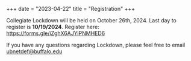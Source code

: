 +++
date = "2023-04-22"
title = "Registration"
+++

Collegiate Lockdown will be held on October 26th, 2024. Last day to register is **10/19/2024**. Register here: https://forms.gle/iZghX6AJYiPNMHED6


If you have any questions regarding Lockdown, please feel free to email [ubnetdef@buffalo.edu](mailto:ubnetdef@buffalo.edu)
